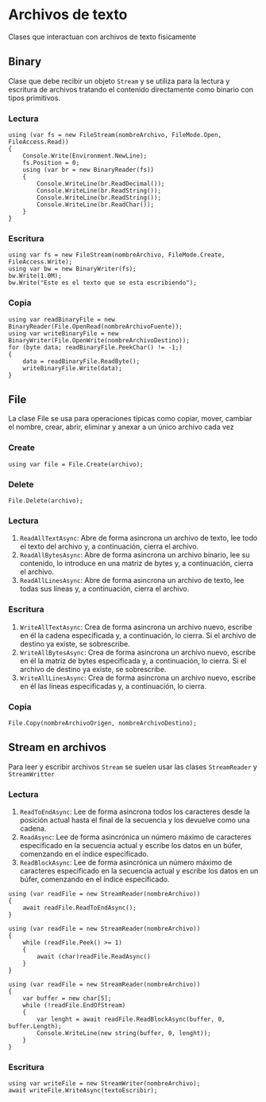# Archivos de texto
Clases que interactuan con archivos de texto fisicamente

## Binary
Clase que debe recibir un objeto `Stream` y se utiliza para la lectura y escritura de archivos tratando el contenido directamente como binario con tipos primitivos.

### Lectura
```Csharp
using (var fs = new FileStream(nombreArchivo, FileMode.Open, FileAccess.Read))
{
    Console.Write(Environment.NewLine);
    fs.Position = 0;
    using (var br = new BinaryReader(fs))
    {
        Console.WriteLine(br.ReadDecimal());
        Console.WriteLine(br.ReadString());
        Console.WriteLine(br.ReadString());
        Console.WriteLine(br.ReadChar());
    }
}
```

### Escritura
```Csharp
using var fs = new FileStream(nombreArchivo, FileMode.Create, FileAccess.Write);
using var bw = new BinaryWriter(fs);
bw.Write(1.0M);
bw.Write("Este es el texto que se esta escribiendo");
```

### Copia
```Csharp
using var readBinaryFile = new BinaryReader(File.OpenRead(nombreArchivoFuente));
using var writeBinaryFile = new BinaryWriter(File.OpenWrite(nombreArchivoDestino));
for (byte data; readBinaryFile.PeekChar() != -1;)
{
    data = readBinaryFile.ReadByte();
    writeBinaryFile.Write(data);
}
```

## File
La clase File se usa para operaciones típicas como copiar, mover, cambiar el nombre, crear, abrir, eliminar y anexar a un único archivo cada vez

### Create
```Csharp
using var file = File.Create(archivo);
```

### Delete
```Csharp
File.Delete(archivo);
```

### Lectura
1. `ReadAllTextAsync`: Abre de forma asincrona un archivo de texto, lee todo el texto del archivo y, a continuación, cierra el archivo.
1. `ReadAllBytesAsync`: Abre de forma asincrona un archivo binario, lee su contenido, lo introduce en una matriz de bytes y, a continuación, cierra el archivo.
1. `ReadAllLinesAsync`: Abre de forma asincrona un archivo de texto, lee todas sus líneas y, a continuación, cierra el archivo.

### Escritura
1. `WriteAllTextAsync`: Crea de forma asincrona un archivo nuevo, escribe en él la cadena especificada y, a continuación, lo cierra. Si el archivo de destino ya existe, se sobrescribe.
1. `WriteAllBytesAsync`: Crea de forma asincrona un archivo nuevo, escribe en él la matriz de bytes especificada y, a continuación, lo cierra. Si el archivo de destino ya existe, se sobrescribe.
1. `WriteAllLinesAsync`: Crea de forma asincrona un archivo nuevo, escribe en él las líneas especificadas y, a continuación, lo cierra.

### Copia
```Csharp
File.Copy(nombreArchivoOrigen, nombreArchivoDestino);
```

## Stream en archivos
Para leer y escribir archivos `Stream` se suelen usar las clases `StreamReader` y `StreamWritter`

### Lectura
1. `ReadToEndAsync`: Lee de forma asincrona todos los caracteres desde la posición actual hasta el final de la secuencia y los devuelve como una cadena.
1. `ReadAsync`: Lee de forma asincrónica un número máximo de caracteres especificado en la secuencia actual y escribe los datos en un búfer, comenzando en el índice especificado.
1. `ReadBlockAsync`: Lee de forma asincrónica un número máximo de caracteres especificado en la secuencia actual y escribe los datos en un búfer, comenzando en el índice especificado.

```Csharp
using (var readFile = new StreamReader(nombreArchivo))
{
    await readFile.ReadToEndAsync();
}

using (var readFile = new StreamReader(nombreArchivo))
{
    while (readFile.Peek() >= 1)
    {
        await (char)readFile.ReadAsync()
    }
}

using (var readFile = new StreamReader(nombreArchivo))
{
    var buffer = new char[5];
    while (!readFile.EndOfStream)
    {
        var lenght = await readFile.ReadBlockAsync(buffer, 0, buffer.Length);
        Console.WriteLine(new string(buffer, 0, lenght));
    }
}
```

### Escritura
```Csharp
using var writeFile = new StreamWriter(nombreArchivo);
await writeFile.WriteAsync(textoEscribir);
```
